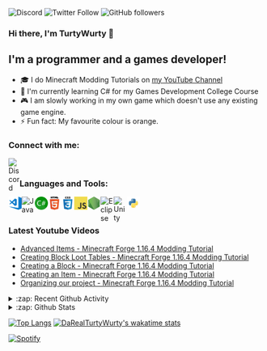 ![Discord](https://img.shields.io/discord/621352915034177566?color=7289DA&label=My%20Discord%20Server&logo=Discord&style=plastic)
![Twitter Follow](https://img.shields.io/twitter/follow/RealTurtyWurty?color=1DA1F2&label=Follow%20me%20on%20Twitter&logo=Twitter&logoColor=1DA1F2&style=social)
![GitHub followers](https://img.shields.io/github/followers/DaRealTurtyWurty?style=social)

### Hi there, I'm TurtyWurty 👋

## I'm a programmer and a games developer!

- 🎓 I do Minecraft Modding Tutorials on [my YouTube Channel][youtube]
- 🏫 I'm currently learning C# for my Games Development College Course
- 🎮 I am slowly working in my own game which doesn't use any existing game engine.
- ⚡ Fun fact: My favourite colour is orange.

### Connect with me:

[<img align="left" alt="Discord" width="22px" src="https://cdn.jsdelivr.net/npm/simple-icons@v3/icons/discord.svg"/>][discord]

<br/>

### Languages and Tools:

[<img align="left" alt="Visual Studio Code" width="26px" src="https://raw.githubusercontent.com/github/explore/80688e429a7d4ef2fca1e82350fe8e3517d3494d/topics/visual-studio-code/visual-studio-code.png"/>][vscode]
[<img align="left" alt="Java" width="26px" src="https://cdn.jsdelivr.net/npm/simple-icons@v3/icons/java.svg"/>][java]
[<img align="left" alt="C#" width="26px" src="https://raw.githubusercontent.com/github/explore/80688e429a7d4ef2fca1e82350fe8e3517d3494d/topics/csharp/csharp.png"/>][csharp]
[<img align="left" alt="HTML 5" width="26px" src="https://raw.githubusercontent.com/github/explore/80688e429a7d4ef2fca1e82350fe8e3517d3494d/topics/html/html.png"/>][html]
[<img align="left" alt="CSS" width="26px" src="https://raw.githubusercontent.com/github/explore/80688e429a7d4ef2fca1e82350fe8e3517d3494d/topics/css/css.png"/>][css]
[<img align="left" alt="Javascript" width="26px" src="https://raw.githubusercontent.com/github/explore/80688e429a7d4ef2fca1e82350fe8e3517d3494d/topics/javascript/javascript.png"/>][javascript]
[<img align="left" alt="Node JS" width="26px" src="https://raw.githubusercontent.com/github/explore/80688e429a7d4ef2fca1e82350fe8e3517d3494d/topics/nodejs/nodejs.png"/>][nodejs]
[<img align="left" alt="Eclipse" width="26px" src="https://cdn.jsdelivr.net/npm/simple-icons@v3/icons/eclipseide.svg"/>][eclipse]
[<img align="left" alt="Unity" width="26px" src="https://cdn.jsdelivr.net/npm/simple-icons@v3/icons/unity.svg"/>][unity]
[<img align="left" alt="Python" width="26px" src="https://raw.githubusercontent.com/github/explore/80688e429a7d4ef2fca1e82350fe8e3517d3494d/topics/python/python.png"/>][python]

<br/>
<br/>

### Latest Youtube Videos

<!-- YOUTUBE:START -->
- [Advanced Items - Minecraft Forge 1.16.4 Modding Tutorial](https://www.youtube.com/watch?v=0vLbG-KrQy4)
- [Creating Block Loot Tables - Minecraft Forge 1.16.4 Modding Tutorial](https://www.youtube.com/watch?v=xL0PigDsAso)
- [Creating a Block - Minecraft Forge 1.16.4 Modding Tutorial](https://www.youtube.com/watch?v=4igJ_nsFAZs)
- [Creating an Item - Minecraft Forge 1.16.4 Modding Tutorial](https://www.youtube.com/watch?v=NTo_tzOmukc)
- [Organizing our project - Minecraft Forge 1.16.4 Modding Tutorial](https://www.youtube.com/watch?v=-sG0H2lUV-U)
<!-- YOUTUBE:END -->

<details>
    <summary>:zap: Recent Github Activity</summary>
<!--START_SECTION:activity-->
1. ❌ Closed PR [#7](https://github.com/DaRealTurtyWurty/TurtyBot-Commando/pull/7) in [DaRealTurtyWurty/TurtyBot-Commando](https://github.com/DaRealTurtyWurty/TurtyBot-Commando)
2. 🎉 Merged PR [#6](https://github.com/DaRealTurtyWurty/TurtyBot-Commando/pull/6) in [DaRealTurtyWurty/TurtyBot-Commando](https://github.com/DaRealTurtyWurty/TurtyBot-Commando)
<!--END_SECTION:activity-->
</details>

<details>
    <summary>:zap: Github Stats</summary>
    <img align="left" alt="DaRealTurtyWurty's GitHub Stats" src="https://github-readme-stats-hwa9vez0v.vercel.app/api?username=DaRealTurtyWurty&show_icons=true&hide_border=true&theme=dark"/>
</details>

[![Top Langs](https://github-readme-stats.vercel.app/api/top-langs/?username=DaRealTurtyWurty&layout=compact&theme=dark)](https://github.com/anuraghazra/github-readme-stats)
[![DaRealTurtyWurty's wakatime stats](https://github-readme-stats.vercel.app/api/wakatime?username=DaRealTurtyWurty)](https://github.com/anuraghazra/github-readme-stats)

[![Spotify](https://novatorem-44et1xs1t.vercel.app/api/spotify)](https://open.spotify.com/user/TurtyWurty)

[youtube]: https://youtube.com/TurtyWurty
[discord]: https://discord.gg/d5cGhKQ
[vscode]: https://code.visualstudio.com
[java]: https://www.java.com
[csharp]: https://docs.microsoft.com/en-us/dotnet/csharp
[html]: https://en.wikipedia.org/wiki/HTML
[css]: https://en.wikipedia.org/wiki/CSS
[javascript]: https://www.javascript.com
[nodejs]: https://nodejs.org
[eclipse]: https://www.eclipse.org
[unity]: https://unity.com
[python]: https://www.python.org
